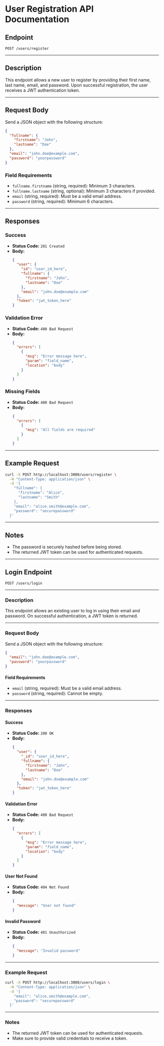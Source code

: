 # User Registration API Documentation

## Endpoint

`POST /users/register`

---

## Description

This endpoint allows a new user to register by providing their first name, last name, email, and password. Upon successful registration, the user receives a JWT authentication token.

---

## Request Body

Send a JSON object with the following structure:

```json
{
  "fullname": {
    "firstname": "John",
    "lastname": "Doe"
  },
  "email": "john.doe@example.com",
  "password": "yourpassword"
}
```

### Field Requirements

- `fullname.firstname` (string, required): Minimum 3 characters.
- `fullname.lastname` (string, optional): Minimum 3 characters if provided.
- `email` (string, required): Must be a valid email address.
- `password` (string, required): Minimum 6 characters.

---

## Responses

### Success

- **Status Code:** `201 Created`
- **Body:**
    ```json
    {
      "user": {
        "id": "user_id_here",
        "fullname": {
          "firstname": "John",
          "lastname": "Doe"
        },
        "email": "john.doe@example.com"
      },
      "token": "jwt_token_here"
    }
    ```

### Validation Error

- **Status Code:** `400 Bad Request`
- **Body:**
    ```json
    {
      "errors": [
        {
          "msg": "Error message here",
          "param": "field_name",
          "location": "body"
        }
      ]
    }
    ```

### Missing Fields

- **Status Code:** `400 Bad Request`
- **Body:**
    ```json
    {
      "errors": [
        {
          "msg": "All fields are required"
        }
      ]
    }
    ```

---

## Example Request

```bash
curl -X POST http://localhost:3000/users/register \
  -H "Content-Type: application/json" \
  -d '{
    "fullname": {
      "firstname": "Alice",
      "lastname": "Smith"
    },
    "email": "alice.smith@example.com",
    "password": "securepassword"
  }'
```

---

## Notes

- The password is securely hashed before being stored.
- The returned JWT token can be used for authenticated requests.

---

## Login Endpoint

`POST /users/login`

---

### Description

This endpoint allows an existing user to log in using their email and password. On successful authentication, a JWT token is returned.

---

### Request Body

Send a JSON object with the following structure:

```json
{
  "email": "john.doe@example.com",
  "password": "yourpassword"
}
```

#### Field Requirements

- `email` (string, required): Must be a valid email address.
- `password` (string, required): Cannot be empty.

---

### Responses

#### Success

- **Status Code:** `200 OK`
- **Body:**
    ```json
    {
      "user": {
        "_id": "user_id_here",
        "fullname": {
          "firstname": "John",
          "lastname": "Doe"
        },
        "email": "john.doe@example.com"
      },
      "token": "jwt_token_here"
    }
    ```

#### Validation Error

- **Status Code:** `400 Bad Request`
- **Body:**
    ```json
    {
      "errors": [
        {
          "msg": "Error message here",
          "param": "field_name",
          "location": "body"
        }
      ]
    }
    ```

#### User Not Found

- **Status Code:** `404 Not Found`
- **Body:**
    ```json
    {
      "message": "User not found"
    }
    ```

#### Invalid Password

- **Status Code:** `401 Unauthorized`
- **Body:**
    ```json
    {
      "message": "Invalid password"
    }
    ```

---

### Example Request

```bash
curl -X POST http://localhost:3000/users/login \
  -H "Content-Type: application/json" \
  -d '{
    "email": "alice.smith@example.com",
    "password": "securepassword"
  }'
```

---

### Notes

- The returned JWT token can be used for authenticated requests.
- Make sure to provide valid credentials to receive a token.